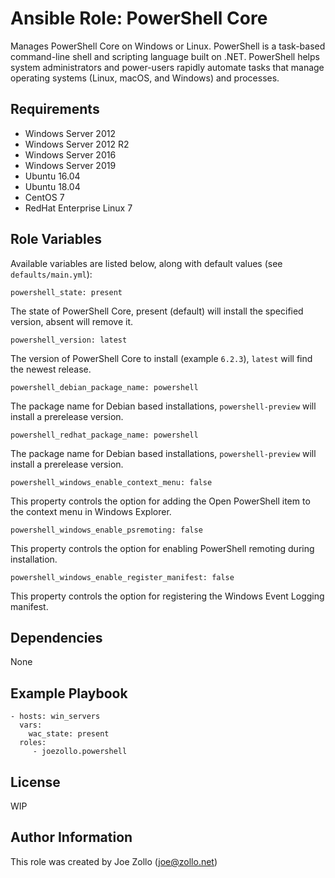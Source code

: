 Ansible Role: PowerShell Core
=========

Manages PowerShell Core on Windows or Linux. PowerShell is a task-based command-line shell and scripting language built on .NET. PowerShell helps system administrators and power-users rapidly automate tasks that manage operating systems (Linux, macOS, and Windows) and processes.

Requirements
------------
* Windows Server 2012
* Windows Server 2012 R2
* Windows Server 2016 
* Windows Server 2019
* Ubuntu 16.04
* Ubuntu 18.04
* CentOS 7
* RedHat Enterprise Linux 7

Role Variables
--------------

Available variables are listed below, along with default values (see `defaults/main.yml`):

    powershell_state: present

The state of PowerShell Core, present (default) will install the specified version, absent will remove it.

    powershell_version: latest

The version of PowerShell Core to install (example `6.2.3`), `latest` will find the newest release.

    powershell_debian_package_name: powershell

The package name for Debian based installations, `powershell-preview` will install a prerelease version.

    powershell_redhat_package_name: powershell

The package name for Debian based installations, `powershell-preview` will install a prerelease version.

    powershell_windows_enable_context_menu: false

This property controls the option for adding the Open PowerShell item to the context menu in Windows Explorer.

    powershell_windows_enable_psremoting: false

This property controls the option for enabling PowerShell remoting during installation.

    powershell_windows_enable_register_manifest: false

This property controls the option for registering the Windows Event Logging manifest.

Dependencies
------------

None

Example Playbook
----------------

    - hosts: win_servers
      vars:
        wac_state: present
      roles:
         - joezollo.powershell

License
-------

WIP

Author Information
------------------

This role was created by Joe Zollo (joe@zollo.net)